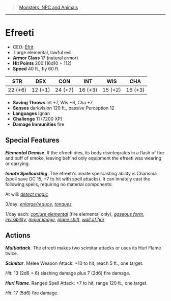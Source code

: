 ﻿---
!MonsterItem
Family: MonsterVO
Type: elemental
Size: Large
Alignment: lawful evil
ArmorClass: 17 (natural armor)
HitPoints: 200 (16d10 + 112)
Speed: 40 ft., fly 60 ft.
Strength: 22 (+6)
Dexterity: 12 (+1)
Constitution: 24 (+7)
Intelligence: 16 (+3)
Wisdom: 15 (+2)
Charisma: 16 (+3)
SavingThrows: Int +7, Wis +6, Cha +7
DamageImmunities: fire
Senses: darkvision 120 ft., passive Perception 12
Languages: Ignan
Challenge: 11 (7200 XP)
Id: monsters_vo.md#efreeti
ParentLink: monsters_vo.md#monsters-npc-and-animals
Name: Efreeti
ParentName: Monsters, NPC and Animals
NameLevel: 1
AltName: '[Éfrit](hd_monsters_efrit.md)'
Attributes: {}
---
> [Monsters, NPC and Animals](srd_monsters.md)

---

# Efreeti

- CEO: [Éfrit](hd_monsters_efrit.md)
-  Large elemental, lawful evil
- **Armor Class** 17 (natural armor)
- **Hit Points** 200 (16d10 + 112)
- **Speed** 40 ft., fly 60 ft.

|STR|DEX|CON|INT|WIS|CHA|
|---|---|---|---|---|---|
|22 (+6)|12 (+1)|24 (+7)|16 (+3)|15 (+2)|16 (+3)|

- **Saving Throws** Int +7, Wis +6, Cha +7
- **Senses** darkvision 120 ft., passive Perception 12
- **Languages** Ignan
- **Challenge** 11 (7200 XP)
- **Damage Immunities** fire

## Special Features

**_Elemental Demise_**. If the efreeti dies, its body disintegrates in a flash of fire and puff of smoke, leaving behind only equipment the efreeti was wearing or carrying.

**_Innate Spellcasting_**. The efreeti's innate spellcasting ability is Charisma (spell save DC 15, +7 to hit with spell attacks). It can innately cast the following spells, requiring no material components:

At will: _[detect magic](srd_spells_detect_magic.md)_

3/day: _[enlarge/reduce](srd_spells_enlargereduce.md)_, _[tongues](srd_spells_tongues.md)_

1/day each: _[conjure elemental](srd_spells_conjure_elemental.md)_ (fire elemental only), _[gaseous form](srd_spells_gaseous_form.md)_, _[invisibility](srd_spells_invisibility.md)_, _[major image](srd_spells_major_image.md)_, _[plane shift](srd_spells_plane_shift.md)_, _[wall of fire](srd_spells_wall_of_fire.md)_

## Actions

**_Multiattack_**. The efreeti makes two scimitar attacks or uses its Hurl Flame twice.

**_Scimitar_**. Melee Weapon Attack: +10 to hit, reach 5 ft., one target.

_Hit_: 13 (2d6 + 6) slashing damage plus 7 (2d6) fire damage.

**_Hurl Flame_**. Ranged Spell Attack: +7 to hit, range 120 ft., one target.

_Hit_: 17 (5d6) fire damage.

